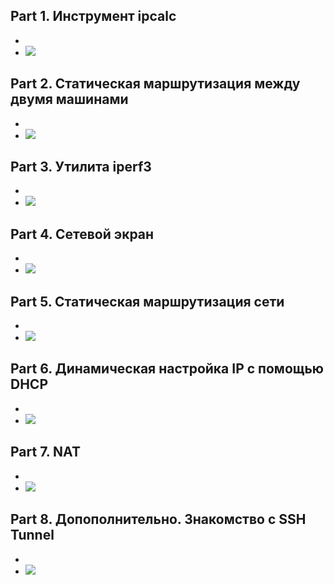 ## Part 1. Инструмент ipcalc
* 
* ![]('./screenshots/img_1.png')
## Part 2. Статическая маршрутизация между двумя машинами
* 
* ![]('./screenshots/img_.png')
## Part 3. Утилита iperf3
* 
* ![]('./screenshots/img_.png')
## Part 4. Сетевой экран
* 
* ![]('./screenshots/img_.png')
## Part 5. Статическая маршрутизация сети
* 
* ![]('./screenshots/img_.png')
## Part 6. Динамическая настройка IP с помощью DHCP
* 
* ![]('./screenshots/img_.png')
## Part 7. NAT
* 
* ![]('./screenshots/img_.png')
## Part 8. Допополнительно. Знакомство с SSH Tunnel
* 
* ![]('./screenshots/img_.png')